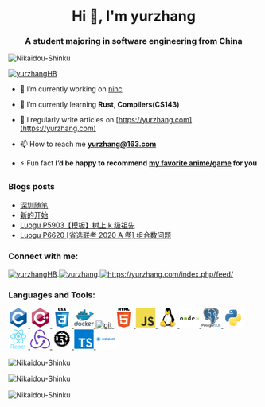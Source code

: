 <h1 align="center">Hi 👋, I'm yurzhang</h1>
<h3 align="center">A student majoring in software engineering from China</h3>

<p align="left">
  <img
    src="https://komarev.com/ghpvc/?username=Nikaidou-Shinku&label=Profile%20views&color=0e75b6&style=flat"
    alt="Nikaidou-Shinku"
  />
</p>

<p align="left">
  <a
    href="https://twitter.com/yurzhangHB"
    target="blank"
  >
    <img
      src="https://img.shields.io/twitter/follow/yurzhangHB?logo=twitter&style=for-the-badge"
      alt="yurzhangHB"
    />
  </a>
</p>

- 🔭 I’m currently working on [ninc](https://github.com/Nikaidou-Shinku/ninc)

- 🌱 I’m currently learning **Rust, Compilers(CS143)**

- 📝 I regularly write articles on [https://yurzhang.com](https://yurzhang.com)

- 📫 How to reach me **yurzhang@163.com**

- ⚡ Fun fact **I’d be happy to recommend [my favorite anime/game](https://bangumi.tv/user/yurzhang) for you**

### Blogs posts
<!-- BLOG-POST-LIST:START -->
- [深圳随笔](https://yurzhang.com/index.php/archives/27/)
- [新的开始](https://yurzhang.com/index.php/archives/5/)
- [Luogu P5903【模板】树上 k 级祖先](https://yurzhang.com/index.php/archives/21/)
- [Luogu P6620 [省选联考 2020 A 卷] 组合数问题](https://yurzhang.com/index.php/archives/19/)
<!-- BLOG-POST-LIST:END -->

<h3 align="left">Connect with me:</h3>
<p align="left">
  <a
    href="https://twitter.com/yurzhangHB"
    target="blank"
  >
    <img
      align="center"
      src="https://raw.githubusercontent.com/rahuldkjain/github-profile-readme-generator/master/src/images/icons/Social/twitter.svg"
      alt="yurzhangHB"
      height="30"
      width="40"
    />
  </a>
  <a
    href="https://codeforces.com/profile/yurzhang"
    target="blank"
  >
    <img
      align="center"
      src="https://raw.githubusercontent.com/rahuldkjain/github-profile-readme-generator/master/src/images/icons/Social/codeforces.svg"
      alt="yurzhang"
      height="30"
      width="40"
    />
  </a>
  <a
    href="/https://yurzhang.com/index.php/feed/"
    target="blank"
  >
    <img
      align="center"
      src="https://raw.githubusercontent.com/rahuldkjain/github-profile-readme-generator/master/src/images/icons/Social/rss.svg"
      alt="https://yurzhang.com/index.php/feed/"
      height="30"
      width="40"
    />
  </a>
</p>

<h3 align="left">Languages and Tools:</h3>
<p align="left">
  <a
    href="https://www.cprogramming.com/"
    target="_blank"
    rel="noreferrer"
  >
    <img
      src="https://raw.githubusercontent.com/devicons/devicon/master/icons/c/c-original.svg"
      alt="c"
      width="40"
      height="40"
    />
  </a>
  <a
    href="https://www.w3schools.com/cpp/"
    target="_blank"
    rel="noreferrer"
  >
    <img
      src="https://raw.githubusercontent.com/devicons/devicon/master/icons/cplusplus/cplusplus-original.svg"
      alt="cplusplus"
      width="40"
      height="40"
    />
  </a>
  <a
    href="https://www.w3schools.com/css/"
    target="_blank"
    rel="noreferrer"
  >
    <img
      src="https://raw.githubusercontent.com/devicons/devicon/master/icons/css3/css3-original-wordmark.svg"
      alt="css3"
      width="40"
      height="40"
    />
  </a>
  <a
    href="https://www.docker.com/"
    target="_blank"
    rel="noreferrer"
  >
    <img
      src="https://raw.githubusercontent.com/devicons/devicon/master/icons/docker/docker-original-wordmark.svg"
      alt="docker"
      width="40"
      height="40"
    />
  </a>
  <a
    href="https://git-scm.com/"
    target="_blank"
    rel="noreferrer"
  >
    <img
      src="https://www.vectorlogo.zone/logos/git-scm/git-scm-icon.svg"
      alt="git"
      width="40"
      height="40"
    />
  </a>
  <a
    href="https://www.w3.org/html/"
    target="_blank"
    rel="noreferrer"
  >
    <img
      src="https://raw.githubusercontent.com/devicons/devicon/master/icons/html5/html5-original-wordmark.svg"
      alt="html5"
      width="40"
      height="40"
    />
  </a>
  <a
    href="https://developer.mozilla.org/en-US/docs/Web/JavaScript"
    target="_blank"
    rel="noreferrer"
  >
    <img
      src="https://raw.githubusercontent.com/devicons/devicon/master/icons/javascript/javascript-original.svg"
      alt="javascript"
      width="40"
      height="40"
    />
  </a>
  <a
    href="https://www.linux.org/"
    target="_blank"
    rel="noreferrer"
  >
    <img
      src="https://raw.githubusercontent.com/devicons/devicon/master/icons/linux/linux-original.svg"
      alt="linux"
      width="40"
      height="40"
    />
  </a>
  <a
    href="https://nodejs.org"
    target="_blank"
    rel="noreferrer"
  >
    <img
      src="https://raw.githubusercontent.com/devicons/devicon/master/icons/nodejs/nodejs-original-wordmark.svg"
      alt="nodejs"
      width="40"
      height="40"
    />
  </a>
  <a
    href="https://www.postgresql.org"
    target="_blank"
    rel="noreferrer"
  >
    <img
      src="https://raw.githubusercontent.com/devicons/devicon/master/icons/postgresql/postgresql-original-wordmark.svg"
      alt="postgresql"
      width="40"
      height="40"
    />
  </a>
  <a
    href="https://www.python.org"
    target="_blank"
    rel="noreferrer"
  >
    <img
      src="https://raw.githubusercontent.com/devicons/devicon/master/icons/python/python-original.svg"
      alt="python"
      width="40"
      height="40"
    />
  </a>
  <a
    href="https://reactjs.org/"
    target="_blank"
    rel="noreferrer"
  >
    <img
      src="https://raw.githubusercontent.com/devicons/devicon/master/icons/react/react-original-wordmark.svg"
      alt="react"
      width="40"
      height="40"
    />
  </a>
  <a
    href="https://redux.js.org"
    target="_blank"
    rel="noreferrer"
  >
    <img
      src="https://raw.githubusercontent.com/devicons/devicon/master/icons/redux/redux-original.svg"
      alt="redux"
      width="40"
      height="40"
    />
  </a>
  <a
    href="https://www.rust-lang.org"
    target="_blank"
    rel="noreferrer"
  >
    <img
      src="https://raw.githubusercontent.com/devicons/devicon/master/icons/rust/rust-plain.svg"
      alt="rust"
      width="40"
      height="40"
    />
  </a>
  <a
    href="https://www.typescriptlang.org/"
    target="_blank"
    rel="noreferrer"
  >
    <img
      src="https://raw.githubusercontent.com/devicons/devicon/master/icons/typescript/typescript-original.svg"
      alt="typescript"
      width="40"
      height="40"
    />
  </a>
  <a
    href="https://webpack.js.org"
    target="_blank"
    rel="noreferrer"
  >
    <img
      src="https://raw.githubusercontent.com/devicons/devicon/d00d0969292a6569d45b06d3f350f463a0107b0d/icons/webpack/webpack-original-wordmark.svg"
      alt="webpack"
      width="40"
      height="40"
    />
  </a>
</p>

<p>
  <img
    align="center"
    src="https://github-readme-stats.vercel.app/api/top-langs?username=Nikaidou-Shinku&show_icons=true&locale=en&layout=compact"
    alt="Nikaidou-Shinku"
  />
</p>

<p>
  <img
    align="center"
    src="https://github-readme-stats.vercel.app/api?username=Nikaidou-Shinku&show_icons=true&locale=en"
    alt="Nikaidou-Shinku"
  />
</p>

<p>
  <img
    align="center"
    src="https://github-readme-streak-stats.herokuapp.com/?user=Nikaidou-Shinku&"
    alt="Nikaidou-Shinku"
  />
</p>
